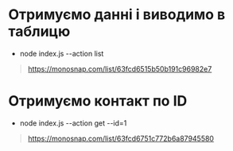 # Отримуємо данні і виводимо в таблицю 
* node index.js --action list
 > https://monosnap.com/list/63fcd6515b50b191c96982e7
 
# Отримуємо контакт по ID 
* node index.js --action get --id=1
 > https://monosnap.com/list/63fcd6751c772b6a87945580
